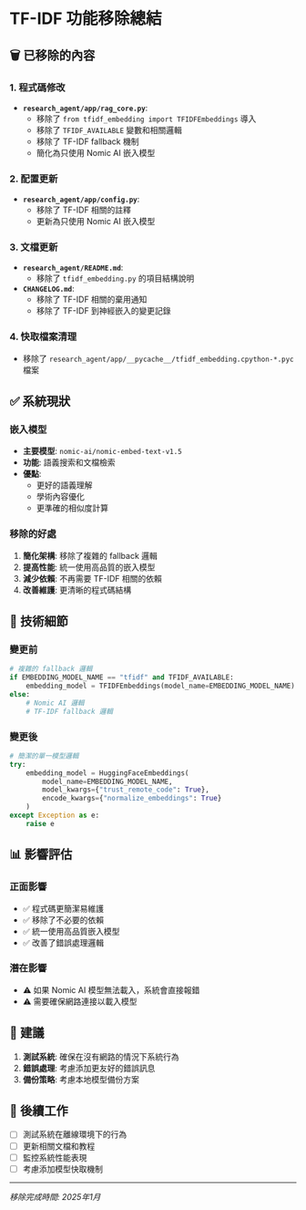 # TF-IDF 功能移除總結

## 🗑️ 已移除的內容

### 1. **程式碼修改**
- **`research_agent/app/rag_core.py`**:
  - 移除了 `from tfidf_embedding import TFIDFEmbeddings` 導入
  - 移除了 `TFIDF_AVAILABLE` 變數和相關邏輯
  - 移除了 TF-IDF fallback 機制
  - 簡化為只使用 Nomic AI 嵌入模型

### 2. **配置更新**
- **`research_agent/app/config.py`**:
  - 移除了 TF-IDF 相關的註釋
  - 更新為只使用 Nomic AI 嵌入模型

### 3. **文檔更新**
- **`research_agent/README.md`**:
  - 移除了 `tfidf_embedding.py` 的項目結構說明
- **`CHANGELOG.md`**:
  - 移除了 TF-IDF 相關的棄用通知
  - 移除了 TF-IDF 到神經嵌入的變更記錄

### 4. **快取檔案清理**
- 移除了 `research_agent/app/__pycache__/tfidf_embedding.cpython-*.pyc` 檔案

## ✅ 系統現狀

### **嵌入模型**
- **主要模型**: `nomic-ai/nomic-embed-text-v1.5`
- **功能**: 語義搜索和文檔檢索
- **優點**: 
  - 更好的語義理解
  - 學術內容優化
  - 更準確的相似度計算

### **移除的好處**
1. **簡化架構**: 移除了複雜的 fallback 邏輯
2. **提高性能**: 統一使用高品質的嵌入模型
3. **減少依賴**: 不再需要 TF-IDF 相關的依賴
4. **改善維護**: 更清晰的程式碼結構

## 🔧 技術細節

### **變更前**
```python
# 複雜的 fallback 邏輯
if EMBEDDING_MODEL_NAME == "tfidf" and TFIDF_AVAILABLE:
    embedding_model = TFIDFEmbeddings(model_name=EMBEDDING_MODEL_NAME)
else:
    # Nomic AI 邏輯
    # TF-IDF fallback 邏輯
```

### **變更後**
```python
# 簡潔的單一模型邏輯
try:
    embedding_model = HuggingFaceEmbeddings(
        model_name=EMBEDDING_MODEL_NAME,
        model_kwargs={"trust_remote_code": True},
        encode_kwargs={"normalize_embeddings": True}
    )
except Exception as e:
    raise e
```

## 📊 影響評估

### **正面影響**
- ✅ 程式碼更簡潔易維護
- ✅ 移除了不必要的依賴
- ✅ 統一使用高品質嵌入模型
- ✅ 改善了錯誤處理邏輯

### **潛在影響**
- ⚠️ 如果 Nomic AI 模型無法載入，系統會直接報錯
- ⚠️ 需要確保網路連接以載入模型

## 🚀 建議

1. **測試系統**: 確保在沒有網路的情況下系統行為
2. **錯誤處理**: 考慮添加更友好的錯誤訊息
3. **備份策略**: 考慮本地模型備份方案

## 📝 後續工作

- [ ] 測試系統在離線環境下的行為
- [ ] 更新相關文檔和教程
- [ ] 監控系統性能表現
- [ ] 考慮添加模型快取機制

---

*移除完成時間: 2025年1月* 